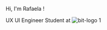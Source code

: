 Hi, I'm Rafaela ! 


UX UI Engineer Student at
![bit-logo 1](https://github.com/Raphaelavazq/Raphaelavazq/assets/158291895/0ab8b80b-e012-4eb3-a0ef-c18116c907b9)
